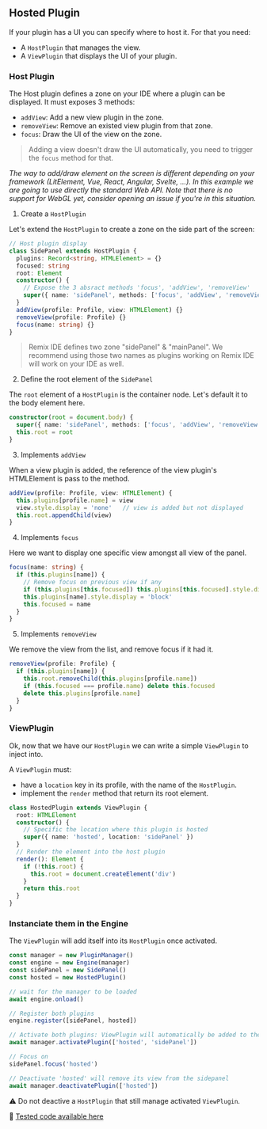 ## Hosted Plugin

If your plugin has a UI you can specify where to host it. For that you need: 
- A `HostPlugin` that manages the view.
- A `ViewPlugin` that displays the UI of your plugin.

### Host Plugin
The Host plugin defines a zone on your IDE where a plugin can be displayed. It must exposes 3 methods: 
- `addView`: Add a new view plugin in the zone.
- `removeView`: Remove an existed view plugin from that zone.
- `focus`: Draw the UI of the view on the zone.

> Adding a view doesn't draw the UI automatically, you need to trigger the `focus` method for that.

_The way to add/draw element on the screen is different depending on your framework (LitElement, Vue, React, Angular, Svelte, ...). In this example we are going to use directly the standard Web API. Note that there is no support for WebGL yet, consider opening an issue if you're in this situation._

1. Create a `HostPlugin`

Let's extend the `HostPlugin` to create a zone on the side part of the screen:

```typescript
// Host plugin display
class SidePanel extends HostPlugin {
  plugins: Record<string, HTMLElement> = {}
  focused: string
  root: Element
  constructor() {
    // Expose the 3 absract methods 'focus', 'addView', 'removeView'
    super({ name: 'sidePanel', methods: ['focus', 'addView', 'removeView']})
  }
  addView(profile: Profile, view: HTMLElement) {}
  removeView(profile: Profile) {}
  focus(name: string) {}
}
```

> Remix IDE defines two zone "sidePanel" & "mainPanel". We recommend using those two names as plugins working on Remix IDE will work on your IDE as well.

2. Define the root element of the `SidePanel`

The `root` element of a `HostPlugin` is the container node. Let's default it to the body element here.

```typescript
constructor(root = document.body) {
  super({ name: 'sidePanel', methods: ['focus', 'addView', 'removeView']})
  this.root = root
}
```

3. Implements `addView`

When a view plugin is added, the reference of the view plugin's HTMLElement is pass to the method.

```typescript
addView(profile: Profile, view: HTMLElement) {
  this.plugins[profile.name] = view
  view.style.display = 'none'   // view is added but not displayed
  this.root.appendChild(view)
}
```

4. Implements `focus`

Here we want to display one specific view amongst all view of the panel. 

```typescript
focus(name: string) {
  if (this.plugins[name]) {
    // Remove focus on previous view if any
    if (this.plugins[this.focused]) this.plugins[this.focused].style.display = 'none'
    this.plugins[name].style.display = 'block'
    this.focused = name
  }
}
```

5. Implements `removeView`

We remove the view from the list, and remove focus if it had it.

```typescript
removeView(profile: Profile) {
  if (this.plugins[name]) {
    this.root.removeChild(this.plugins[profile.name])
    if (this.focused === profile.name) delete this.focused
    delete this.plugins[profile.name]
  }
}
```

### ViewPlugin

Ok, now that we have our `HostPlugin` we can write a simple `ViewPlugin` to inject into.

A `ViewPlugin` must: 
- have a `location` key in its profile, with the name of the `HostPlugin`.
- implement the `render` method that return its root element.

```typescript
class HostedPlugin extends ViewPlugin {
  root: HTMLElement
  constructor() {
    // Specific the location where this plugin is hosted
    super({ name: 'hosted', location: 'sidePanel' })
  }
  // Render the element into the host plugin
  render(): Element {
    if (!this.root) {
      this.root = document.createElement('div')
    }
    return this.root
  }
}
```

### Instanciate them in the Engine

The `ViewPlugin` will add itself into its `HostPlugin` once activated.

```typescript
const manager = new PluginManager()
const engine = new Engine(manager)
const sidePanel = new SidePanel()
const hosted = new HostedPlugin()

// wait for the manager to be loaded
await engine.onload()

// Register both plugins
engine.register([sidePanel, hosted])

// Activate both plugins: ViewPlugin will automatically be added to the view
await manager.activatePlugin(['hosted', 'sidePanel'])

// Focus on 
sidePanel.focus('hosted')

// Deactivate 'hosted' will remove its view from the sidepanel
await manager.deactivatePlugin(['hosted'])
```

⚠️ Do not deactive a `HostPlugin` that still manage activated `ViewPlugin`.

🧪 [Tested code available here](../../examples/engine/tests/3-hosted-plugin.ts)